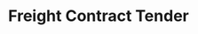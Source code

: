 ---
layout: child_layout/cargo_categories_category
title: Freight Contract Tender
permalink: /cargo-categories/general-freight/freight-contract-tender/
hero: /assets/img/content/hero/fullsize/18138110.jpg
side_nav_id: 3
hero_classes: is-fullscreen
content_type: cargo_item
---